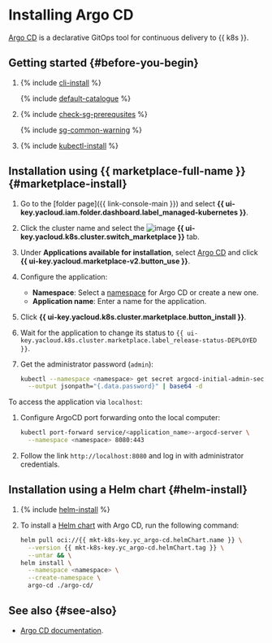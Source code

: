 # Installing Argo CD


[Argo CD](https://argo-cd.readthedocs.io) is a declarative GitOps tool for continuous delivery to {{ k8s }}.

## Getting started {#before-you-begin}

1. {% include [cli-install](../../../_includes/cli-install.md) %}

   {% include [default-catalogue](../../../_includes/default-catalogue.md) %}

1. {% include [check-sg-prerequsites](../../../_includes/managed-kubernetes/security-groups/check-sg-prerequsites-lvl3.md) %}

   {% include [sg-common-warning](../../../_includes/managed-kubernetes/security-groups/sg-common-warning.md) %}

1. {% include [kubectl-install](../../../_includes/managed-kubernetes/kubectl-install.md) %}

## Installation using {{ marketplace-full-name }} {#marketplace-install}

1. Go to the [folder page]({{ link-console-main }}) and select **{{ ui-key.yacloud.iam.folder.dashboard.label_managed-kubernetes }}**.
1. Click the cluster name and select the ![image](../../../_assets/console-icons/shopping-cart.svg) **{{ ui-key.yacloud.k8s.cluster.switch_marketplace }}** tab.
1. Under **Applications available for installation**, select [Argo CD](/marketplace/products/yc/argo-cd) and click **{{ ui-key.yacloud.marketplace-v2.button_use }}**.
1. Configure the application:
   * **Namespace**: Select a [namespace](../../concepts/index.md#namespace) for Argo CD or create a new one.
   * **Application name**: Enter a name for the application.
1. Click **{{ ui-key.yacloud.k8s.cluster.marketplace.button_install }}**.
1. Wait for the application to change its status to `{{ ui-key.yacloud.k8s.cluster.marketplace.label_release-status-DEPLOYED }}`.
1. Get the administrator password (`admin`):

   ```bash
   kubectl --namespace <namespace> get secret argocd-initial-admin-secret \
     --output jsonpath="{.data.password}" | base64 -d
   ```

To access the application via `localhost`:
1. Configure ArgoCD port forwarding onto the local computer:

   ```bash
   kubectl port-forward service/<application_name>-argocd-server \
     --namespace <namespace> 8080:443
   ```

1. Follow the link `http://localhost:8080` and log in with administrator credentials.

## Installation using a Helm chart {#helm-install}

1. {% include [helm-install](../../../_includes/managed-kubernetes/helm-install.md) %}

1. To install a [Helm chart](https://helm.sh/docs/topics/charts/) with Argo CD, run the following command:

   ```bash
   helm pull oci://{{ mkt-k8s-key.yc_argo-cd.helmChart.name }} \
     --version {{ mkt-k8s-key.yc_argo-cd.helmChart.tag }} \
     --untar && \
   helm install \
     --namespace <namespace> \
     --create-namespace \
     argo-cd ./argo-cd/
   ```

## See also {#see-also}

* [Argo CD documentation](https://argo-cd.readthedocs.io/en/stable/operator-manual/).